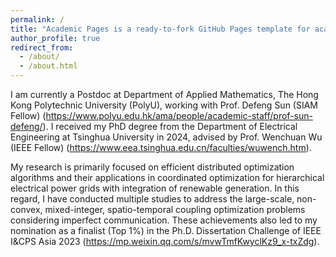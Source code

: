 ```yaml
---
permalink: /
title: "Academic Pages is a ready-to-fork GitHub Pages template for academic personal websites"
author_profile: true
redirect_from: 
  - /about/
  - /about.html
---
```


I am currently a Postdoc at Department of Applied Mathematics, The Hong Kong Polytechnic University (PolyU), working with Prof. Defeng Sun (SIAM Fellow) (https://www.polyu.edu.hk/ama/people/academic-staff/prof-sun-defeng/). I received my PhD degree from the Department of Electrical Engineering at Tsinghua University in 2024, advised by Prof. Wenchuan Wu (IEEE Fellow) (https://www.eea.tsinghua.edu.cn/faculties/wuwench.htm).

My research is primarily focused on efficient distributed optimization algorithms and their applications in coordinated optimization for hierarchical electrical power grids with integration of renewable generation. In this regard, I have conducted multiple studies to address the large-scale, non-convex, mixed-integer, spatio-temporal coupling optimization problems considering imperfect communication. These achievements also led to my nomination as a finalist (Top 1%) in the Ph.D. Dissertation Challenge of IEEE I&CPS Asia 2023 (https://mp.weixin.qq.com/s/mvwTmfKwyclKz9_x-txZdg).
